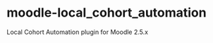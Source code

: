 moodle-local_cohort_automation
==============================

Local Cohort Automation plugin for Moodle 2.5.x
